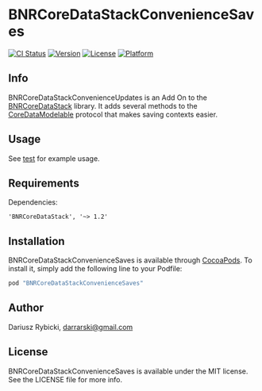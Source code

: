 # BNRCoreDataStackConvenienceSaves

[![CI Status](http://img.shields.io/travis/darrarski/BNRCoreDataStackConvenienceSaves.svg?style=flat)](https://travis-ci.org/darrarski/BNRCoreDataStackConvenienceSaves)
[![Version](https://img.shields.io/cocoapods/v/BNRCoreDataStackConvenienceSaves.svg?style=flat)](http://cocoapods.org/pods/BNRCoreDataStackConvenienceSaves)
[![License](https://img.shields.io/cocoapods/l/BNRCoreDataStackConvenienceSaves.svg?style=flat)](http://cocoapods.org/pods/BNRCoreDataStackConvenienceSaves)
[![Platform](https://img.shields.io/cocoapods/p/BNRCoreDataStackConvenienceSaves.svg?style=flat)](http://cocoapods.org/pods/BNRCoreDataStackConvenienceSaves)

## Info

BNRCoreDataStackConvenienceUpdates is an Add On to the [BNRCoreDataStack](https://github.com/bignerdranch/CoreDataStack) library. It adds several methods to the [CoreDataModelable](Pod/CoreDataModelable.swift) protocol that makes saving contexts easier.

## Usage

See [test](Example/Tests/CoreDataModelableTests.swift) for example usage.

## Requirements

Dependencies:

```
'BNRCoreDataStack', '~> 1.2'
```

## Installation

BNRCoreDataStackConvenienceSaves is available through [CocoaPods](http://cocoapods.org). To install
it, simply add the following line to your Podfile:

```ruby
pod "BNRCoreDataStackConvenienceSaves"
```

## Author

Dariusz Rybicki, darrarski@gmail.com

## License

BNRCoreDataStackConvenienceSaves is available under the MIT license. See the LICENSE file for more info.
